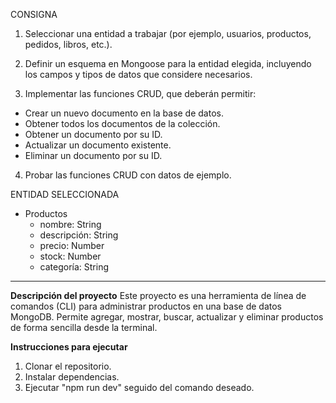 CONSIGNA
1. Seleccionar una entidad a trabajar (por ejemplo, usuarios, productos, pedidos, libros, etc.).

2. Definir un esquema en Mongoose para la entidad elegida, incluyendo los campos y tipos de datos que considere necesarios.

3. Implementar las funciones CRUD, que deberán permitir:
  - Crear un nuevo documento en la base de datos.
  - Obtener todos los documentos de la colección.
  - Obtener un documento por su ID.
  - Actualizar un documento existente.
  - Eliminar un documento por su ID.

4. Probar las funciones CRUD con datos de ejemplo.


ENTIDAD SELECCIONADA
- Productos 
  - nombre: String
  - descripción: String
  - precio: Number
  - stock: Number
  - categoría: String

---

**Descripción del proyecto**
Este proyecto es una herramienta de línea de comandos (CLI) para administrar productos en una base de datos MongoDB. Permite agregar, mostrar, buscar, actualizar y eliminar productos de forma sencilla desde la terminal.

**Instrucciones para ejecutar**
1. Clonar el repositorio.
2. Instalar dependencias.
3. Ejecutar "npm run dev" seguido del comando deseado.